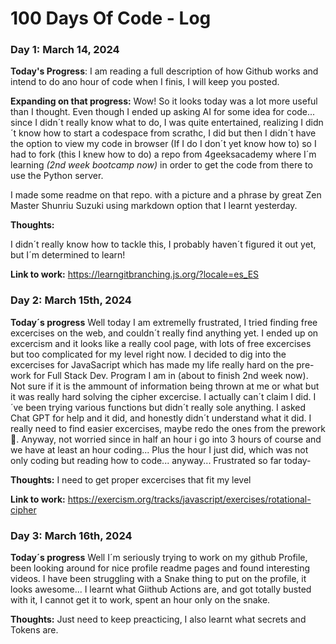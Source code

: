 # 100 Days Of Code - Log

### Day 1: March 14, 2024

**Today's Progress**: I am reading a full description of how Github works and intend to do ano hour of code when I finis, I will keep you  posted. 

**Expanding on that progress:** 
Wow! So it looks today was a lot more useful than I thought. Even though I ended up asking AI for some idea for code... since I didn´t really know what to do, I was quite entertained, realizing I didn´t know how to start a codespace from scrathc, I did but then I didn´t have the option to view my code in browser (If I do I don´t yet know how to) so I had to fork (this I knew how to do) a repo from 4geeksacademy where I´m learning *(2nd week bootcamp now)* in order to get the code from there to use the Python server. 

I made some readme on that repo. with a picture and a phrase by great Zen Master Shunriu Suzuki using markdown option that I learnt yesterday. 

**Thoughts:** 

I didn´t really know how to tackle this, I probably haven´t figured it out yet, but I´m determined to learn!


**Link to work:** https://learngitbranching.js.org/?locale=es_ES


### Day 2: March 15th, 2024

**Today´s progress** Well today I am extremelly frustrated, I tried finding free excercises on the web, and couldn´t really find anything yet. 
I ended up on excercism and it looks like a really cool page, with lots of free excercises but too complicated for my level right now. 
I decided to dig into the excercises for JavaSacript which has made my life really hard on the pre-work for Full Stack Dev. Program I am in (about to finish 2nd week now). Not sure if it is the ammount of information being thrown at me or what but it was really hard solving the cipher excercise. I actually can´t claim I did. I´ve been trying various functions but didn´t really sole anything. I asked Chat GPT for help and it did, and honestly didn´t understand what it did. I really need to find easier excercises, maybe redo the ones from the prework🤔.
Anyway, not worried since in half an hour i go into 3 hours of course and we have at least an hour coding... Plus the hour I just did, which was not only coding but reading how to code... anyway...
Frustrated so far today-

**Thoughts:**
I need to get proper excercises that fit my level

**Link to work:** https://exercism.org/tracks/javascript/exercises/rotational-cipher

### Day 3: March 16th, 2024

**Today´s progress** Well I´m seriously trying to work on my github Profile, been looking around for nice profile readme pages and found interesting videos. 
I have been struggling with a Snake thing to put on the profile, it looks awesome... I learnt what Giithub Actions are, and got totally busted with it, I cannot get it to work, spent an hour only on the snake. 

**Thoughts:**
Just need to keep preacticing, I also learnt what secrets and Tokens are.
